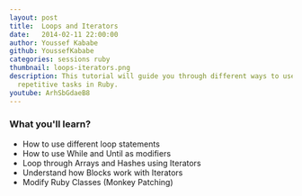 ```yaml
---
layout: post
title:  Loops and Iterators
date:   2014-02-11 22:00:00
author: Youssef Kababe
github: YoussefKababe
categories: sessions ruby
thumbnail: loops-iterators.png
description: This tutorial will guide you through different ways to use Loops and Iterators in order to automate 
  repetitive tasks in Ruby.
youtube: ArhSbGdaeB8
---
```


### What you'll learn?
* How to use different loop statements
* How to use While and Until as modifiers
* Loop through Arrays and Hashes using Iterators
* Understand how Blocks work with Iterators
* Modify Ruby Classes (Monkey Patching)